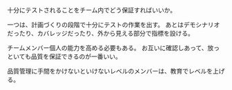 十分にテストされることをチーム内でどう保証すればいいか。

一つは、計画づくりの段階で十分にテストの作業を出す。
あとはデモシナリオだったり、カバレッジだったり、外から見える部分で指標を設ける。

チームメンバー個人の能力を高める必要もある。
お互いに確認しあって、放っといても品質を保証できるのが一番いい。

品質管理に手間をかけないといけないレベルのメンバーは、教育でレベルを上げる。
